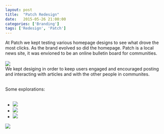 ```yaml
---
layout: post
title:  "Patch Redesign"
date:   2015-05-26 21:00:00
categories: ['Branding']
tags: ['Redesign', 'Patch']
---
```


<div class="text-block">
At Patch we kept testing various homepage designs to see what drove the most clicks. As the brand evolved so did the homepage. Patch is a local news site, it was envioned to be an online bulletin board for communities. <br /><br />
</div>

<div class="images">
	<img src="{{ base.url }}/images/Patch/redesign-01.png" />
</div>

<div class="text-block small">
We kept desiging in order to keep users engaged and encouraged posting and interacting with articles and with the other people in communites.<br /><br />

Some explorations: <br /><br />
	<ul class="sketch">
		<li><img src="{{ base.url }}/images/Patch/homepage-04.jpg" /></li>
		<li><img src="{{ base.url }}/images/Patch/homepage-02.png" /></li>
		<li><img src="{{ base.url }}/images/Patch/homepage-03.jpg" /></li>
	</ul>
</div>

<div class="images">
	<img src="{{ base.url }}/images/Patch/redesign-02.png" />
</div>




[jekyll-gh]: https://github.com/jekyll/jekyll
[jekyll]:    http://jekyllrb.com
